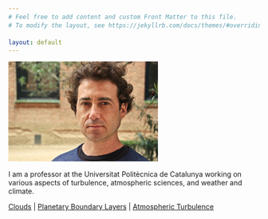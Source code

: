 ```yaml
---
# Feel free to add content and custom Front Matter to this file.
# To modify the layout, see https://jekyllrb.com/docs/themes/#overriding-theme-defaults

layout: default
---
```


<!-- ![Image](assets/Logo.jpg "Turbulent Convection") -->
![Image](assets/Photo.jpg)

I am a professor at the Universitat Politècnica de Catalunya working on various aspects of turbulence, atmospheric sciences, and weather and climate.

[Clouds](https://turbulencia.github.io/clouds) |
[Planetary Boundary Layers](https://turbulencia.github.io/pbl) |
[Atmospheric Turbulence](https://turbulencia.github.io/atur)
